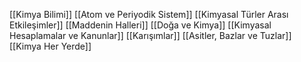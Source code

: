 [[Kimya Bilimi]]
[[Atom ve Periyodik Sistem]]
[[Kimyasal Türler Arası Etkileşimler]]
[[Maddenin Halleri]]
[[Doğa ve Kimya]]
[[Kimyasal Hesaplamalar ve Kanunlar]]
[[Karışımlar]]
[[Asitler, Bazlar ve Tuzlar]]
[[Kimya Her Yerde]]